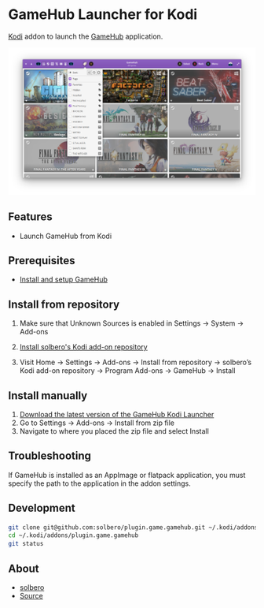 # GameHub Launcher for Kodi

[Kodi](http://kodi.tv) addon to launch the [GameHub](https://tkashkin.tk/projects/gamehub/) application.

![GameHub screenshot](resources/media/screenshot_1.png)

## Features

- Launch GameHub from Kodi

## Prerequisites

- [Install and setup GameHub](<https://github.com/tkashkin/GameHub/#installation>)

## Install from repository

1. Make sure that Unknown Sources is enabled in Settings → System → Add-ons

1. [Install solbero's Kodi add-on repository](https://github.com/solbero/repository.solbero/blob/master/README.md)

1. Visit Home → Settings → Add-ons → Install from repository → solbero’s Kodi add-on repository → Program Add-ons → GameHub → Install

## Install manually

1. [Download the latest version of the GameHub Kodi Launcher](https://github.com/solbero/plugin.game.gamehub/releases/latest)
1. Go to Settings → Add-ons → Install from zip file
1. Navigate to where you placed the zip file and select Install

## Troubleshooting

If GameHub is installed as an AppImage or flatpack application, you must specify the path to the application in the addon settings.

## Development

```bash
git clone git@github.com:solbero/plugin.game.gamehub.git ~/.kodi/addons/plugin.game.gamehub
cd ~/.kodi/addons/plugin.game.gamehub
git status
```

## About

- [solbero](https://github.com/solbero)
- [Source](https://github.com/solbero/plugin.game.gamehub)
